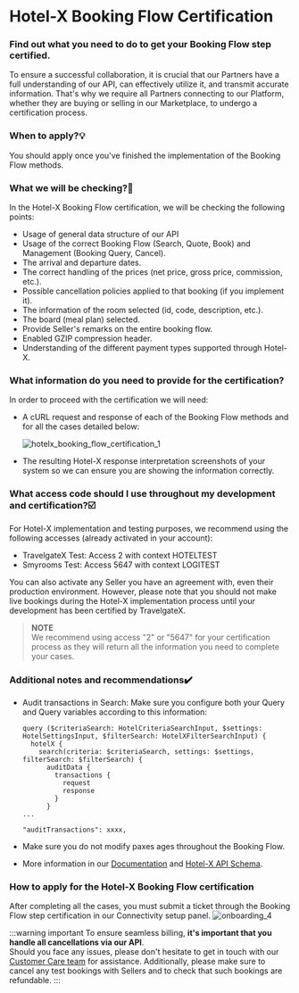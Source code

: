 ﻿---
sidebar_position: 3
---

# Hotel-X Booking Flow Certification

### Find out what you need to do to get your Booking Flow step certified.

To ensure a successful collaboration, it is crucial that our Partners have a full understanding of our API, can effectively utilize it, and transmit accurate information. That's why we require all Partners connecting to our Platform, whether they are buying or selling in our Marketplace, to undergo a certification process.

### When to apply?💡
You should apply once you've finished the implementation of the Booking Flow methods.

### What we will be checking?🔎
In the Hotel-X Booking Flow certification, we will be checking the following points: 
- Usage of general data structure of our API
- Usage of the correct Booking Flow (Search, Quote, Book) and Management (Booking Query, Cancel).
- The arrival and departure dates.
- The correct handling of the prices (net price, gross price, commission, etc.).
- Possible cancellation policies applied to that booking (if you implement it).
- The information of the room selected (id, code, description, etc.).
- The board (meal plan) selected.
- Provide Seller's remarks on the entire booking flow.
- Enabled GZIP compression header.
- Understanding of the different payment types supported through Hotel-X.

### What information do you need to provide for the certification?

In order to proceed with the certification we will need:

- A cURL request and response of each of the Booking Flow methods and for all the cases detailed below:

    ![hotelx_booking_flow_certification_1](https://storage.travelgate.com/kbase/hotelx_booking_flow_certification_1.jpg)


- The resulting Hotel-X response interpretation screenshots of your system so we can ensure you are showing the information correctly. 

### What access code should I use throughout my development and certification?☑️

For Hotel-X implementation and testing purposes, we recommend using the following accesses (already activated in your account):

- TravelgateX Test: Access 2 with context HOTELTEST
- Smyrooms Test: Access 5647 with context LOGITEST

You can also activate any Seller you have an agreement with, even their production environment. However, please note that you should not make live bookings during the Hotel-X implementation process until your development has been certified by TravelgateX.

>**NOTE**  
> We recommend using access "2" or "5647" for your certification process as they will return all the information you need to complete your cases. 

### Additional notes and recommendations✔️
- Audit transactions in Search: Make sure you configure both your Query and Query variables according to this information:
    ```
    query ($criteriaSearch: HotelCriteriaSearchInput, $settings: HotelSettingsInput, $filterSearch: HotelXFilterSearchInput) {
      hotelX {
        search(criteria: $criteriaSearch, settings: $settings, filterSearch: $filterSearch) {
          auditData {
            transactions {
              request
              response
            }
          }
    ...
    ```

    ```
    "auditTransactions": xxxx,
    ```

- Make sure you do not modify paxes ages throughout the Booking Flow.
- More information in our [Documentation](https://docs.travelgatex.com/connectiontypesbuyers/hotel-x/methods/bookingflow/) and [Hotel-X API Schema](https://docs.travelgate.com/playground/).

### How to apply for the Hotel-X Booking Flow certification 
After completing all the cases, you must submit a ticket through the Booking Flow step certification in our Connectivity setup panel.
![onboarding_4](https://storage.travelgate.com/kbase/onboarding_4.jpg)

:::warning important
To ensure seamless billing, **it's important that you handle all cancellations via our API**.  
Should you face any issues, please don't hesitate to get in touch with our [Customer Care team](https://app.travelgatex.com/tickets) for assistance. Additionally, please make sure to cancel any test bookings with Sellers and to check that such bookings are refundable.
:::